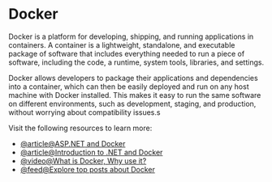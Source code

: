 # Docker

Docker is a platform for developing, shipping, and running applications in containers. A container is a lightweight, standalone, and executable package of software that includes everything needed to run a piece of software, including the code, a runtime, system tools, libraries, and settings.

Docker allows developers to package their applications and dependencies into a container, which can then be easily deployed and run on any host machine with Docker installed. This makes it easy to run the same software on different environments, such as development, staging, and production, without worrying about compatibility issues.s

Visit the following resources to learn more:

- [@article@ASP.NET and Docker](https://www.tatvasoft.com/blog/asp-net-core-and-docker/)
- [@article@Introduction to .NET and Docker](https://learn.microsoft.com/en-us/dotnet/core/docker/introduction)
- [@video@What is Docker, Why use it?](https://www.youtube.com/watch?v=vmnvOITMoIg)
- [@feed@Explore top posts about Docker](https://app.daily.dev/tags/docker?ref=roadmapsh)